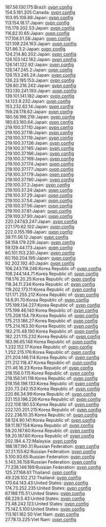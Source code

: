187.56.130.175:Brazil: [ovpn config](vpn/187_56_130_175.ovpn)  
154.5.181.205:Canada: [ovpn config](vpn/154_5_181_205.ovpn)  
103.95.106.88:Japan: [ovpn config](vpn/103_95_106_88.ovpn)  
113.154.18.17:Japan: [ovpn config](vpn/113_154_18_17.ovpn)  
115.179.202.53:Japan: [ovpn config](vpn/115_179_202_53.ovpn)  
116.82.10.65:Japan: [ovpn config](vpn/116_82_10_65.ovpn)  
117.108.51.58:Japan: [ovpn config](vpn/117_108_51_58.ovpn)  
121.109.224.163:Japan: [ovpn config](vpn/121_109_224_163.ovpn)  
121.86.3.2:Japan: [ovpn config](vpn/121_86_3_2.ovpn)  
124.214.80.202:Japan: [ovpn config](vpn/124_214_80_202.ovpn)  
126.103.142.162:Japan: [ovpn config](vpn/126_103_142_162.ovpn)  
126.141.122.92:Japan: [ovpn config](vpn/126_141_122_92.ovpn)  
126.147.245.2:Japan: [ovpn config](vpn/126_147_245_2.ovpn)  
126.153.245.24:Japan: [ovpn config](vpn/126_153_245_24.ovpn)  
126.23.195.153:Japan: [ovpn config](vpn/126_23_195_153.ovpn)  
126.60.216.242:Japan: [ovpn config](vpn/126_60_216_242.ovpn)  
133.130.241.193:Japan: [ovpn config](vpn/133_130_241_193.ovpn)  
139.101.141.182:Japan: [ovpn config](vpn/139_101_141_182.ovpn)  
14.133.9.232:Japan: [ovpn config](vpn/14_133_9_232.ovpn)  
153.232.62.14:Japan: [ovpn config](vpn/153_232_62_14.ovpn)  
159.28.178.62:Japan: [ovpn config](vpn/159_28_178_62.ovpn)  
180.56.196.219:Japan: [ovpn config](vpn/180_56_196_219.ovpn)  
180.63.160.64:Japan: [ovpn config](vpn/180_63_160_64.ovpn)  
219.100.37.110:Japan: [ovpn config](vpn/219_100_37_110.ovpn)  
219.100.37.118:Japan: [ovpn config](vpn/219_100_37_118.ovpn)  
219.100.37.119:Japan: [ovpn config](vpn/219_100_37_119.ovpn)  
219.100.37.126:Japan: [ovpn config](vpn/219_100_37_126.ovpn)  
219.100.37.165:Japan: [ovpn config](vpn/219_100_37_165.ovpn)  
219.100.37.166:Japan: [ovpn config](vpn/219_100_37_166.ovpn)  
219.100.37.169:Japan: [ovpn config](vpn/219_100_37_169.ovpn)  
219.100.37.174:Japan: [ovpn config](vpn/219_100_37_174.ovpn)  
219.100.37.177:Japan: [ovpn config](vpn/219_100_37_177.ovpn)  
219.100.37.179:Japan: [ovpn config](vpn/219_100_37_179.ovpn)  
219.100.37.190:Japan: [ovpn config](vpn/219_100_37_190.ovpn)  
219.100.37.2:Japan: [ovpn config](vpn/219_100_37_2.ovpn)  
219.100.37.24:Japan: [ovpn config](vpn/219_100_37_24.ovpn)  
219.100.37.29:Japan: [ovpn config](vpn/219_100_37_29.ovpn)  
219.100.37.54:Japan: [ovpn config](vpn/219_100_37_54.ovpn)  
219.100.37.56:Japan: [ovpn config](vpn/219_100_37_56.ovpn)  
219.100.37.81:Japan: [ovpn config](vpn/219_100_37_81.ovpn)  
219.100.37.90:Japan: [ovpn config](vpn/219_100_37_90.ovpn)  
220.247.63.247:Japan: [ovpn config](vpn/220_247_63_247.ovpn)  
221.170.62.102:Japan: [ovpn config](vpn/221_170_62_102.ovpn)  
222.0.155.198:Japan: [ovpn config](vpn/222_0_155_198.ovpn)  
39.111.56.12:Japan: [ovpn config](vpn/39_111_56_12.ovpn)  
58.158.179.229:Japan: [ovpn config](vpn/58_158_179_229.ovpn)  
59.129.44.173:Japan: [ovpn config](vpn/59_129_44_173.ovpn)  
60.101.153.230:Japan: [ovpn config](vpn/60_101_153_230.ovpn)  
60.150.204.195:Japan: [ovpn config](vpn/60_150_204_195.ovpn)  
92.202.192.40:Japan: [ovpn config](vpn/92_202_192_40.ovpn)  
106.243.118.246:Korea Republic of: [ovpn config](vpn/106_243_118_246.ovpn)  
106.244.144.71:Korea Republic of: [ovpn config](vpn/106_244_144_71.ovpn)  
118.176.20.25:Korea Republic of: [ovpn config](vpn/118_176_20_25.ovpn)  
118.34.11.234:Korea Republic of: [ovpn config](vpn/118_34_11_234.ovpn)  
119.202.173.11:Korea Republic of: [ovpn config](vpn/119_202_173_11.ovpn)  
121.171.255.212:Korea Republic of: [ovpn config](vpn/121_171_255_212.ovpn)  
14.6.91.70:Korea Republic of: [ovpn config](vpn/14_6_91_70.ovpn)  
175.199.134.227:Korea Republic of: [ovpn config](vpn/175_199_134_227.ovpn)  
175.199.46.140:Korea Republic of: [ovpn config](vpn/175_199_46_140.ovpn)  
175.208.154.79:Korea Republic of: [ovpn config](vpn/175_208_154_79.ovpn)  
175.213.186.27:Korea Republic of: [ovpn config](vpn/175_213_186_27.ovpn)  
175.214.163.30:Korea Republic of: [ovpn config](vpn/175_214_163_30.ovpn)  
182.215.48.190:Korea Republic of: [ovpn config](vpn/182_215_48_190.ovpn)  
182.221.115.232:Korea Republic of: [ovpn config](vpn/182_221_115_232.ovpn)  
183.96.65.148:Korea Republic of: [ovpn config](vpn/183_96_65_148.ovpn)  
1.232.152.17:Korea Republic of: [ovpn config](vpn/1_232_152_17.ovpn)  
1.252.215.176:Korea Republic of: [ovpn config](vpn/1_252_215_176.ovpn)  
211.204.146.114:Korea Republic of: [ovpn config](vpn/211_204_146_114.ovpn)  
211.212.118.47:Korea Republic of: [ovpn config](vpn/211_212_118_47.ovpn)  
211.46.16.23:Korea Republic of: [ovpn config](vpn/211_46_16_23.ovpn)  
218.156.0.115:Korea Republic of: [ovpn config](vpn/218_156_0_115.ovpn)  
218.156.141.118:Korea Republic of: [ovpn config](vpn/218_156_141_118.ovpn)  
218.156.198.133:Korea Republic of: [ovpn config](vpn/218_156_198_133.ovpn)  
220.73.242.153:Korea Republic of: [ovpn config](vpn/220_73_242_153.ovpn)  
220.86.34.99:Korea Republic of: [ovpn config](vpn/220_86_34_99.ovpn)  
221.153.196.226:Korea Republic of: [ovpn config](vpn/221_153_196_226.ovpn)  
222.108.180.53:Korea Republic of: [ovpn config](vpn/222_108_180_53.ovpn)  
222.120.201.215:Korea Republic of: [ovpn config](vpn/222_120_201_215.ovpn)  
222.236.10.35:Korea Republic of: [ovpn config](vpn/222_236_10_35.ovpn)  
58.124.90.141:Korea Republic of: [ovpn config](vpn/58_124_90_141.ovpn)  
59.11.187.154:Korea Republic of: [ovpn config](vpn/59_11_187_154.ovpn)  
59.20.187.60:Korea Republic of: [ovpn config](vpn/59_20_187_60.ovpn)  
59.20.187.60:Korea Republic of: [ovpn config](vpn/59_20_187_60.ovpn)  
202.184.4.72:Malaysia: [ovpn config](vpn/202_184_4_72.ovpn)  
188.187.190.31:Russian Federation: [ovpn config](vpn/188_187_190_31.ovpn)  
37.21.155.62:Russian Federation: [ovpn config](vpn/37_21_155_62.ovpn)  
5.100.93.65:Russian Federation: [ovpn config](vpn/5_100_93_65.ovpn)  
5.143.36.158:Russian Federation: [ovpn config](vpn/5_143_36_158.ovpn)  
77.238.146.189:Russian Federation: [ovpn config](vpn/77_238_146_189.ovpn)  
125.27.168.61:Thailand: [ovpn config](vpn/125_27_168_61.ovpn)  
49.228.102.212:Thailand: [ovpn config](vpn/49_228_102_212.ovpn)  
170.64.143.43:United States: [ovpn config](vpn/170_64_143_43.ovpn)  
174.73.252.235:United States: [ovpn config](vpn/174_73_252_235.ovpn)  
67.188.115.51:United States: [ovpn config](vpn/67_188_115_51.ovpn)  
68.229.5.43:United States: [ovpn config](vpn/68_229_5_43.ovpn)  
73.48.242.123:United States: [ovpn config](vpn/73_48_242_123.ovpn)  
75.142.5.100:United States: [ovpn config](vpn/75_142_5_100.ovpn)  
113.161.162.50:Viet Nam: [ovpn config](vpn/113_161_162_50.ovpn)  
27.78.13.225:Viet Nam: [ovpn config](vpn/27_78_13_225.ovpn)  
